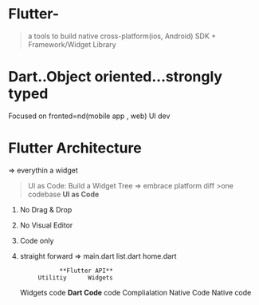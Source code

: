 # Flutter-
> a tools to build native cross-platform(ios, Android)
> SDK + Framework/Widget Library

# Dart..Object oriented...strongly typed
Focused on fronted=nd(mobile app , web) UI dev

# Flutter Architecture
=> everythin a widget
>UI as Code: Build a Widget Tree   => embrace platform diff  >one codebase
  **UI as Code**
1. No Drag & Drop
2. No Visual Editor
3. Code only
4. straight forward
   => main.dart list.dart home.dart

                  **Flutter API**
            Utilitiy      Widgets
    Widgets code    **Dart Code**
              code Complialation
        Native Code            Native code
